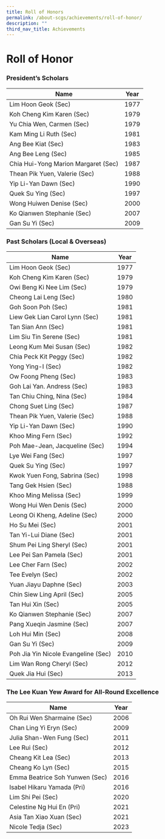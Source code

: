 ```yaml
---
title: Roll of Honors
permalink: /about-scgs/achievements/roll-of-honor/
description: ""
third_nav_title: Achievements
---
```

# **Roll of Honor**

### President’s Scholars

| Name 	| Year 	|
|---	|---	|
| Lim Hoon Geok (Sec) 	| 1977 	|
| Koh Cheng Kim Karen (Sec) 	| 1979 	|
| Yu Chia Wen, Carmen (Sec) 	| 1979 	|
| Kam Ming Li Ruth (Sec) 	| 1981 	|
| Ang Bee Kiat (Sec) 	| 1983 	|
| Ang Bee Leng (Sec) 	| 1985 	|
| Chia Hui-Yong Marion Margaret (Sec) 	| 1987 	|
| Thean Pik Yuen, Valerie (Sec) 	| 1988 	|
| Yip Li-Yan Dawn (Sec) 	| 1990 	|
| Quek Su Ying (Sec) 	| 1997 	|
| Wong Huiwen Denise (Sec) 	| 2000 	|
| Ko Qianwen Stephanie (Sec) 	| 2007 	|
| Gan Su Yi (Sec) 	| 2009 	|

### Past Scholars (Local & Overseas)

| Name 	| Year 	|
|---	|---	|
| Lim Hoon Geok (Sec) 	| 1977 	|
| Koh Cheng Kim Karen (Sec) 	| 1979 	|
| Owi Beng Ki Nee Lim (Sec) 	| 1979 	|
| Cheong Lai Leng (Sec) 	| 1980 	|
| Goh Soon Poh (Sec) 	| 1981 	|
| Liew Gek Lian Carol Lynn (Sec) 	| 1981 	|
| Tan Sian Ann (Sec) 	| 1981 	|
| Lim Siu Tin Serene (Sec) 	| 1981 	|
| Leong Kum Mei Susan (Sec) 	| 1982 	|
| Chia Peck Kit Peggy (Sec) 	| 1982 	|
| Yong Ying-I (Sec) 	| 1982 	|
| Ow Foong Pheng (Sec) 	| 1983 	|
| Goh Lai Yan. Andress (Sec) 	| 1983 	|
| Tan Chiu Ching, Nina (Sec) 	| 1984 	|
| Chong Suet Ling (Sec) 	| 1987 	|
| Thean Pik Yuen, Valerie (Sec) 	| 1988 	|
| Yip Li-Yan Dawn (Sec) 	| 1990 	|
| Khoo Ming Fern (Sec) 	| 1992 	|
| Poh Mae-Jean, Jacqueline (Sec) 	| 1994 	|
| Lye Wei Fang (Sec) 	| 1997 	|
| Quek Su Ying (Sec) 	| 1997 	|
| Kwok Yuen Fong, Sabrina (Sec) 	| 1998 	|
| Tang Gek Hsien (Sec) 	| 1988 	|
| Khoo Ming Melissa (Sec) 	| 1999 	|
| Wong Hui Wen Denis (Sec) 	| 2000 	|
| Leong Oi Kheng, Adeline (Sec) 	| 2000 	|
| Ho Su Mei (Sec) 	| 2001 	|
| Tan Yi-Lui Diane (Sec) 	| 2001 	|
| Shum Pei Ling Sheryl (Sec) 	| 2001 	|
| Lee Pei San Pamela (Sec) 	| 2001 	|
| Lee Cher Farn (Sec) 	| 2002 	|
| Tee Evelyn (Sec) 	| 2002 	|
| Yuan Jiayu Daphne (Sec) 	| 2003 	|
| Chin Siew Ling April (Sec) 	| 2005 	|
| Tan Hui Xin (Sec) 	| 2005 	|
| Ko Qianwen Stephanie (Sec) 	| 2007 	|
| Pang Xueqin Jasmine (Sec) 	| 2007 	|
| Loh Hui Min (Sec) 	| 2008 	|
| Gan Su Yi (Sec) 	| 2009 	|
| Poh Jia Yin Nicole Evangeline (Sec) 	| 2010 	|
| Lim Wan Rong Cheryl (Sec) 	| 2012 	|
| Quek Jia Hui (Sec) 	| 2013 	|

### The Lee Kuan Yew Award for All-Round Excellence

| Name 	| Year 	|
|---	|---	|
| Oh Rui Wen Sharmaine (Sec) 	| 2006 	|
| Chan Ling Yi Eryn (Sec) 	| 2009 	|
| Julia Shan-Wen Fung (Sec) 	| 2011 	|
| Lee Rui (Sec) 	| 2012 	|
| Cheang Kit Lea (Sec) 	| 2013 	|
| Cheang Ko Lyn (Sec) 	| 2015 	|
| Emma Beatrice Soh Yunwen (Sec) 	| 2016 	|
| Isabel Hikaru Yamada (Pri) 	| 2016 	|
| Lim Shi Pei (Sec) 	| 2020 	|
| Celestine Ng Hui En (Pri)	| 2021 	|
| Asia Tan Xiao Xuan 	(Sec) | 2021 	|
| Nicole Tedja (Sec)	| 2023 	|